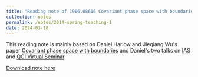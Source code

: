 ```yaml
---
title: "Reading note of 1906.08616 Covariant phase space with boundaries"
collection: notes
permalink: /notes/2014-spring-teaching-1
date: 2024-03-18
---
```


This reading note is mainly based on Daniel Harlow and Jieqiang Wu's paper [Covariant phase space with boundaries](https://arxiv.org/abs/1906.08616) and Daniel's two talks on [IAS](https://www.youtube.com/watch?v=KKzIMCRkIhs) and [QGI Virtual Seminar](https://www.youtube.com/watch?v=B2VUO1WWkVY).

[Download note here](http://academicpages.github.io/files/paper1.pdf)

